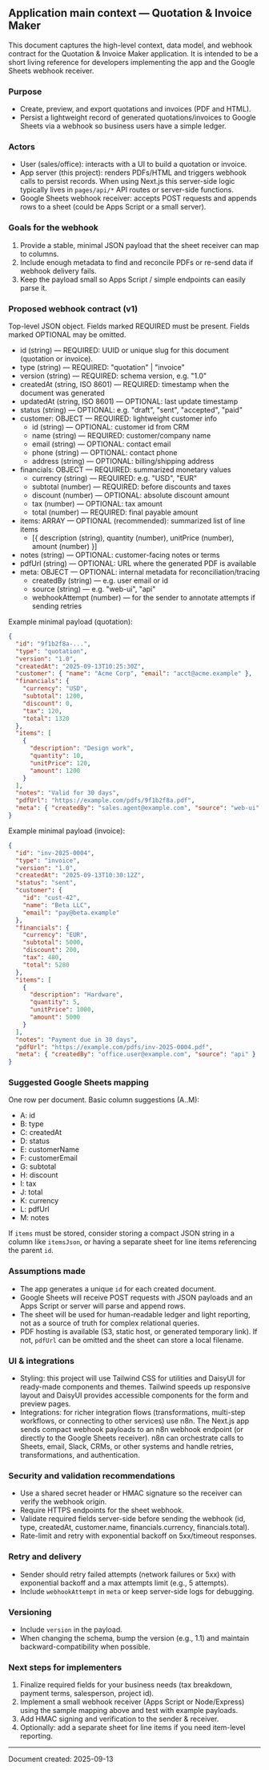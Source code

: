 ## Application main context — Quotation & Invoice Maker

This document captures the high-level context, data model, and webhook contract for the Quotation & Invoice Maker application. It is intended to be a short living reference for developers implementing the app and the Google Sheets webhook receiver.

### Purpose

- Create, preview, and export quotations and invoices (PDF and HTML).
- Persist a lightweight record of generated quotations/invoices to Google Sheets via a webhook so business users have a simple ledger.

### Actors

- User (sales/office): interacts with a UI to build a quotation or invoice.
- App server (this project): renders PDFs/HTML and triggers webhook calls to persist records. When using Next.js this server-side logic typically lives in `pages/api/*` API routes or server-side functions.
- Google Sheets webhook receiver: accepts POST requests and appends rows to a sheet (could be Apps Script or a small server).

### Goals for the webhook

1. Provide a stable, minimal JSON payload that the sheet receiver can map to columns.
2. Include enough metadata to find and reconcile PDFs or re-send data if webhook delivery fails.
3. Keep the payload small so Apps Script / simple endpoints can easily parse it.

### Proposed webhook contract (v1)

Top-level JSON object. Fields marked REQUIRED must be present. Fields marked OPTIONAL may be omitted.

- id (string) — REQUIRED: UUID or unique slug for this document (quotation or invoice).
- type (string) — REQUIRED: "quotation" | "invoice"
- version (string) — REQUIRED: schema version, e.g. "1.0"
- createdAt (string, ISO 8601) — REQUIRED: timestamp when the document was generated
- updatedAt (string, ISO 8601) — OPTIONAL: last update timestamp
- status (string) — OPTIONAL: e.g. "draft", "sent", "accepted", "paid"
- customer: OBJECT — REQUIRED: lightweight customer info
  - id (string) — OPTIONAL: customer id from CRM
  - name (string) — REQUIRED: customer/company name
  - email (string) — OPTIONAL: contact email
  - phone (string) — OPTIONAL: contact phone
  - address (string) — OPTIONAL: billing/shipping address
- financials: OBJECT — REQUIRED: summarized monetary values
  - currency (string) — REQUIRED: e.g. "USD", "EUR"
  - subtotal (number) — REQUIRED: before discounts and taxes
  - discount (number) — OPTIONAL: absolute discount amount
  - tax (number) — OPTIONAL: tax amount
  - total (number) — REQUIRED: final payable amount
- items: ARRAY — OPTIONAL (recommended): summarized list of line items
  - [{ description (string), quantity (number), unitPrice (number), amount (number) }]
- notes (string) — OPTIONAL: customer-facing notes or terms
- pdfUrl (string) — OPTIONAL: URL where the generated PDF is available
- meta: OBJECT — OPTIONAL: internal metadata for reconciliation/tracing
  - createdBy (string) — e.g. user email or id
  - source (string) — e.g. "web-ui", "api"
  - webhookAttempt (number) — for the sender to annotate attempts if sending retries

Example minimal payload (quotation):

```json
{
  "id": "9f1b2f8a-...",
  "type": "quotation",
  "version": "1.0",
  "createdAt": "2025-09-13T10:25:30Z",
  "customer": { "name": "Acme Corp", "email": "acct@acme.example" },
  "financials": {
    "currency": "USD",
    "subtotal": 1200,
    "discount": 0,
    "tax": 120,
    "total": 1320
  },
  "items": [
    {
      "description": "Design work",
      "quantity": 10,
      "unitPrice": 120,
      "amount": 1200
    }
  ],
  "notes": "Valid for 30 days",
  "pdfUrl": "https://example.com/pdfs/9f1b2f8a.pdf",
  "meta": { "createdBy": "sales.agent@example.com", "source": "web-ui" }
}
```

Example minimal payload (invoice):

```json
{
  "id": "inv-2025-0004",
  "type": "invoice",
  "version": "1.0",
  "createdAt": "2025-09-13T10:30:12Z",
  "status": "sent",
  "customer": {
    "id": "cust-42",
    "name": "Beta LLC",
    "email": "pay@beta.example"
  },
  "financials": {
    "currency": "EUR",
    "subtotal": 5000,
    "discount": 200,
    "tax": 480,
    "total": 5280
  },
  "items": [
    {
      "description": "Hardware",
      "quantity": 5,
      "unitPrice": 1000,
      "amount": 5000
    }
  ],
  "notes": "Payment due in 30 days",
  "pdfUrl": "https://example.com/pdfs/inv-2025-0004.pdf",
  "meta": { "createdBy": "office.user@example.com", "source": "api" }
}
```

### Suggested Google Sheets mapping

One row per document. Basic column suggestions (A..M):

- A: id
- B: type
- C: createdAt
- D: status
- E: customerName
- F: customerEmail
- G: subtotal
- H: discount
- I: tax
- J: total
- K: currency
- L: pdfUrl
- M: notes

If `items` must be stored, consider storing a compact JSON string in a column like `itemsJson`, or having a separate sheet for line items referencing the parent `id`.

### Assumptions made

- The app generates a unique `id` for each created document.
- Google Sheets will receive POST requests with JSON payloads and an Apps Script or server will parse and append rows.
- The sheet will be used for human-readable ledger and light reporting, not as a source of truth for complex relational queries.
- PDF hosting is available (S3, static host, or generated temporary link). If not, `pdfUrl` can be omitted and the sheet can store a local filename.

### UI & integrations

- Styling: this project will use Tailwind CSS for utilities and DaisyUI for ready-made components and themes. Tailwind speeds up responsive layout and DaisyUI provides accessible components for the form and preview pages.
- Integrations: for richer integration flows (transformations, multi-step workflows, or connecting to other services) use n8n. The Next.js app sends compact webhook payloads to an n8n webhook endpoint (or directly to the Google Sheets receiver). n8n can orchestrate calls to Sheets, email, Slack, CRMs, or other systems and handle retries, transformations, and authentication.

### Security and validation recommendations

- Use a shared secret header or HMAC signature so the receiver can verify the webhook origin.
- Require HTTPS endpoints for the sheet webhook.
- Validate required fields server-side before sending the webhook (id, type, createdAt, customer.name, financials.currency, financials.total).
- Rate-limit and retry with exponential backoff on 5xx/timeout responses.

### Retry and delivery

- Sender should retry failed attempts (network failures or 5xx) with exponential backoff and a max attempts limit (e.g., 5 attempts).
- Include `webhookAttempt` in `meta` or keep server-side logs for debugging.

### Versioning

- Include `version` in the payload.
- When changing the schema, bump the version (e.g., 1.1) and maintain backward-compatibility when possible.

### Next steps for implementers

1. Finalize required fields for your business needs (tax breakdown, payment terms, salesperson, project id).
2. Implement a small webhook receiver (Apps Script or Node/Express) using the sample mapping above and test with example payloads.
3. Add HMAC signing and verification to the sender & receiver.
4. Optionally: add a separate sheet for line items if you need item-level reporting.

---

Document created: 2025-09-13
